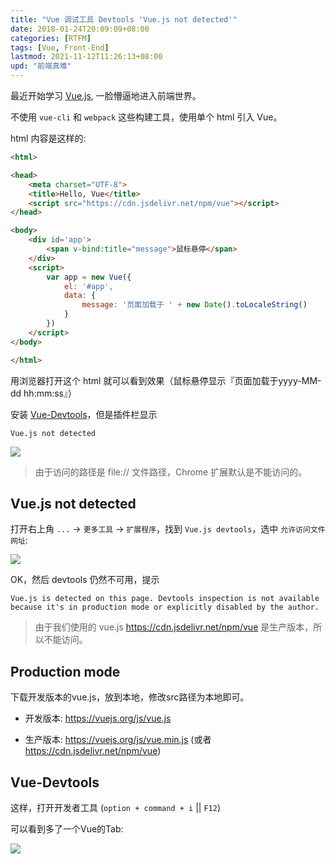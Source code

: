 ```yaml
---
title: "Vue 调试工具 Devtools 'Vue.js not detected'"
date: 2018-01-24T20:09:09+08:00
categories: [RTFM]
tags: [Vue, Front-End]
lastmod: 2021-11-12T11:26:13+08:00
upd: "前端真难"
---
```


最近开始学习 [Vue.js](https://cn.vuejs.org/), 一脸懵逼地进入前端世界。

不使用 `vue-cli` 和 `webpack` 这些构建工具，使用单个 html 引入 Vue。

html 内容是这样的:

``` html
<html>

<head>
    <meta charset="UTF-8">
    <title>Hello, Vue</title>
    <script src="https://cdn.jsdelivr.net/npm/vue"></script>
</head>

<body>
    <div id='app'>
        <span v-bind:title="message">鼠标悬停</span>
    </div>
    <script>
        var app = new Vue({
            el: '#app',
            data: {
                message: '页面加载于 ' + new Date().toLocaleString()
            }
        })
    </script>
</body>

</html>
```

<!--more-->

用浏览器打开这个 html 就可以看到效果（鼠标悬停显示『页面加载于yyyy-MM-dd hh:mm:ss』）

安装 [Vue-Devtools](https://chrome.google.com/webstore/detail/nhdogjmejiglipccpnnnanhbledajbpd)，但是插件栏显示

`Vue.js not detected`

![](https://fangr-cc-image.oss-cn-beijing.aliyuncs.com/18-8-16/41087835.jpg)

> 由于访问的路径是 file:// 文件路径，Chrome 扩展默认是不能访问的。

## Vue.js not detected

打开右上角 `...` -> `更多工具` -> `扩展程序`，找到 `Vue.js devtools`，选中 `允许访问文件网址`:

![](https://fangr-cc-image.oss-cn-beijing.aliyuncs.com/18-8-16/14411118.jpg)

OK，然后 devtools 仍然不可用，提示

`Vue.js is detected on this page. Devtools inspection is not available because it's in production mode or explicitly disabled by the author.`

> 由于我们使用的 vue.js <https://cdn.jsdelivr.net/npm/vue> 是生产版本，所以不能访问。

## Production mode

下载开发版本的vue.js，放到本地，修改src路径为本地即可。

* 开发版本: https://vuejs.org/js/vue.js

* 生产版本: https://vuejs.org/js/vue.min.js (或者 https://cdn.jsdelivr.net/npm/vue)


## Vue-Devtools

这样，打开开发者工具 (`option + command + i` || `F12`)

可以看到多了一个Vue的Tab:

![](https://fangr-cc-image.oss-cn-beijing.aliyuncs.com/18-8-16/10548580.jpg)